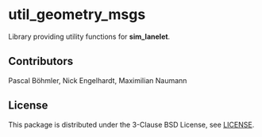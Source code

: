 # util_geometry_msgs

Library providing utility functions for **sim_lanelet**.

## Contributors
Pascal Böhmler, Nick Engelhardt, Maximilian Naumann

## License
This package is distributed under the 3-Clause BSD License, see [LICENSE](LICENSE).

